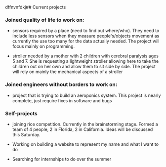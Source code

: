 dffnvnfdkj## Current projects

### Joined quality of life to work on:

- sensors required by a place (need to find out where/who). They need to include less sensors when they measure people's/objects movement as currently the use too many for the data actually needed. The project will focus mainly on programming.

- stroller needed by a mother with 2 children with cerebral paralysis ages 5 and 7. She is requesting a lightweight stroller allowing here to take the children out on her own and allow them to sit side by side. The project will rely on mainly the mechanical aspects of a stroller

### Joined engineers without borders to work on:

- project that is trying to build an aeroponics system. This project is nearly complete, just require fixes in software and bugs

### Self-projects

- joining rice competition. Currently in the brainstorming stage. Formed a team of 4 people, 2 in Florida, 2 in California. Ideas will be discussed this Saturday. 

- Working on building a website to represent my name and what I want to do

- Searching for internships to do over the summer
